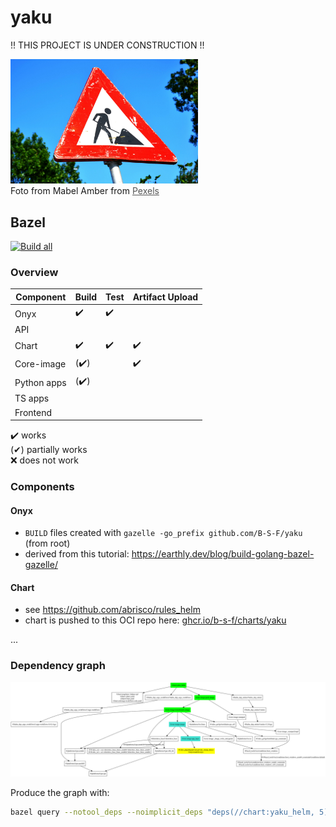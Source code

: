 # yaku
!! THIS PROJECT IS UNDER CONSTRUCTION !!

<img src="./misc/under-construction.jpg" alt="Under Construction" width="300"/>  
<figcaption>
Foto from Mabel Amber from <a href="https://www.pexels.com/de-de/foto/nahaufnahme-fotografie-der-roten-und-weissen-strassenbeschilderung-117602/" target="_blank" style="color: #555;">Pexels</a>
</figcaption>

## Bazel
[![Build all](https://github.com/B-S-F/yaku/actions/workflows/build-all.yml/badge.svg)](https://github.com/B-S-F/yaku/actions/workflows/build-all.yml)

### Overview

| Component   | Build | Test | Artifact Upload |
|-------------|-------|------|-----------------|
| Onyx        | ✔️    | ✔️   |                 |
| API         |       |      |                 |
| Chart       | ✔️    | ✔️   | ✔️              |
| Core-image  | (✔️)  |      | ✔️️             |
| Python apps | (✔️)  |      | ️               |
| TS apps     |       |      | ️               |
| Frontend    |       |      | ️               |

✔️ works    
(✔) partially works   
❌ does not work  

### Components

#### Onyx
- `BUILD` files created with  `gazelle -go_prefix github.com/B-S-F/yaku` (from root)
- derived from this tutorial: https://earthly.dev/blog/build-golang-bazel-gazelle/

#### Chart
- see https://github.com/abrisco/rules_helm
- chart is pushed to this OCI repo here: [ghcr.io/b-s-f/charts/yaku](https://github.com/B-S-F/yaku/pkgs/container/charts%2Fyaku)

...

### Dependency graph
[![Overview of the dependencies between the components](./misc/depgraph.svg)](https://dreampuf.github.io/GraphvizOnline/?compressed=CYSw5gTghgDgFgAgLYE9K0QbwFAIQOwHtgBTBAbQGc5YSBeAI0IA8BdAblwQCIB6XgMY0IAFwBcKKAGsArgH04JADZJuFBAMJLCEOt0gkS%2BbgBoElESiX1uAMxBLrwbhy59Bw8ZNkLlqhAC0AHw8-EJQomIiJEgwSlDRlLy%2BSjAkEJQAdCJxADr4YZ5iAG5QSjIkWZJISvmFEeIAwp6Z1bUFHg1iAhDASRFghAEA7jpSttrDlAE9fa1QNdxu9ZHe8ooqasE8AAIbSHKkMHIDhHKjEOOTSbxi%2B4ckx6fnYxOEU0t47uGr0ut%2BWxC3x0JACICQUDAJDEMBk1DBEKhn1CnV%2BPn2gN29yOciQIHwIEI-DufgexzxBMIyOBEFB4Mh0Nh8PpSLw5E02l0%2BlpRlM5ks1j09kcJGcri%2BYRBCIZMLhcGlrO2NLpiOhImg%2BEoIBEhPworkLJI1MltIVjLlZsxyrNYgsCzSzmWgilhttIntouNztNrrtsU9gSBJpVMrkfod2ViSi9mh9qqiGq1OsIeuABtVanZWh0egMvLMFisNmFThcnAl3pDUITUE12t1%2BsNVp2cQSth0SBuAlhYgiSAAbAAWGMu%2BPq2tJhtppuBlGxqvQptO%2Bc28d15Op9MM5utkTtiCdsI95gADn7ciHI7jMrXk5TjYzs%2B4Lfie47XZ7UAiQkvy9HN8Tet72nR8lRfNt334QhKDEJR8RkZgrwXGt1ynLdFSBHYIBkaxKDkQZ%2BAIkRCC0cJ8W6QY5EIWxbGpLCcMqfCiV4IiSKUMj8Aos5qNotx6NwpjCKJYjSJociBEonjm2wgSCJY4S2I4ri5E0TVx3xEQ6Jkxi5NY0SoHEyjVIsaANLo7FHlxfFCWJCzyWsqk%2BLsqzKVs0kcQpQlm2czzmLEXyYyKaIowSSpkg2NIMmyPIOh%2BcRSnKSp5hqOpUSaFo2lSuLul6foIEGEZXmuGZcuS6M%2BN3fdD14aDYPgxCKtfKqblquD8AQncmsgmqYOgujKu62q%2Bqc9zLOeC4rneG4SRUMkTnys4JreD4RtmnFxqKqa3LWsaFpeS5lsobzRqePaluuYlTkKg7rnMk75so86ttuK6npWr49nujabue3sFuuyaPifT6dtOx7NqmS7-re6YAAZMkHABGBHsjAAAvO7QYexaIem17cYCeGkZRkR0cxg4PIc4kAtWinLN86mHOOrGGduXyAgAVkyAAmTJ4dJjHabm1n-Iczmeb51HBYrFdXTDd1-WASM4iQm15Y9JWRCjZsGCgNHlDkESlBuSgIAEZ18FADcYLgaCRHOfFgCm1XXRnCgORzbgRBkCAAEcZEIEBKCNAsBWLBxS3FOd-2rGclWDG1YGOeIUHSNQ-2vWPQKDSs1cNc4IG1Eg5CMdUUBgQP8E0jPkLjzDQBMrRKjw3Xg%2BJBv1SbygW6gYO6I7iAu57tvbgHoe5Fbo0%2BLH3Dh5Idug872eJ97o1gYGg8PxkMRT3PX8Ppn5uV5HsRD%2B74%2B17A-jGMIAQQAAP3v2%2BH7Pue5DahD5oHQcF8b5fJ-fvVL%2BQ58g7GvnhZ%2Bj9IGvwvoA9qzAThIGAEOX%2BS8j4AI-gghYyDhxcHIPEBgyg9BgI3tVbs28%2BxDhIV1TeR5t67wvMOKOz4YGT1QYPf%2Bq9OoQVoYIT8B5967FIVvP639%2Bo0LIfwsR68JEiK-GbOAgjnzCLob2b8ijcEfRUXwih6jLwyJ4ZI7e5C6LgKonfKBFjWGrzgZ-ShP9R6Lw4egmxmDgGDlAWYyBT8rFOPHhgoB2CUGOL-i44OtisFIKUeBN8vDyE7zPIw8RhiREMP0WBbR8STGNRSao7JMsY7QnQsXYYhdoglyrhAculdq4FMzkU-OpSi4VLLhXMywNdb6yUIbNiJszYWytrqG2dsHaW2dnxTpBsjZ9PNqpQZKZhkWFGU7d6uxJndOmfwU2syUzzM1HcEZwxHbOw6XrKZvStn9LmUBfZtsllHLGVMdxKkFnqSrqA9ZPStAzIGTcxZ9sHkrLwswIcLy1KmSrsifBUBCFKGITsT5mzeDbN%2BdbA59zjlPPsWCkyBkq6Sktn80%2BJBbBQBwppZhCKzkbIuciq5uyiV3IBZivC2LjJvJEB86lXzjaXJ2YStFTLllTTkCCwcOKOUu3jEnd%2BUBU4QDUO7bMXJvZ%2BwDkHEO-IixCgjp6ZhCdXQypTmnYG2k8IwCkGAfgFqrUwELqUaIMJ7WhXVrEB40QBCco6CmFAzBBBIMEHBMQPqGofTNXIG11rLW8DtSAB1jJnXlPDO6kgnrUohv9cAQNIBg34F9YqrMnI9Cp0cO8PkhZBR2F1WKTgABfbAQA)

Produce the graph with:  
```bash
bazel query --notool_deps --noimplicit_deps "deps(//chart:yaku_helm, 5) except @rules_go//go/toolchain:linux_arm64 except @rules_go//go/toolchain:linux_amd64" --output graph > myraph.dot
```
